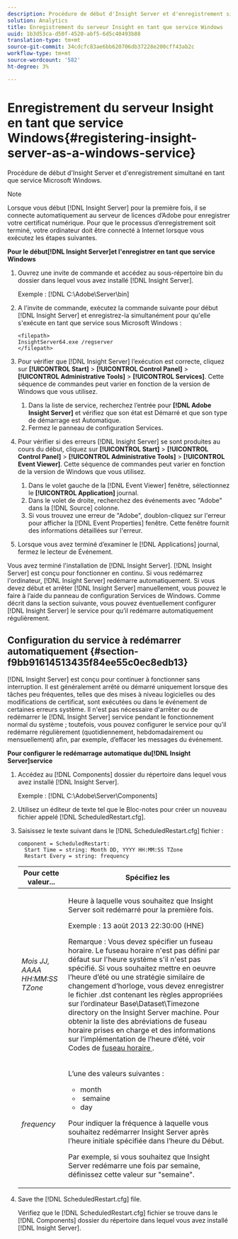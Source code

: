 ```yaml
---
description: Procédure de début d'Insight Server et d'enregistrement simultané en tant que service Microsoft Windows.
solution: Analytics
title: Enregistrement du serveur Insight en tant que service Windows
uuid: 1b3d53ca-d50f-4520-abf5-6d5c40493b88
translation-type: tm+mt
source-git-commit: 34cdcfc83ae6bb620706db37228e200cff43ab2c
workflow-type: tm+mt
source-wordcount: '582'
ht-degree: 3%

---
```



# Enregistrement du serveur Insight en tant que service Windows{#registering-insight-server-as-a-windows-service}

Procédure de début d&#39;Insight Server et d&#39;enregistrement simultané en tant que service Microsoft Windows.

>[!NOTE]
>
>Lorsque vous début [!DNL Insight Server] pour la première fois, il se connecte automatiquement au serveur de licences d’Adobe pour enregistrer votre certificat numérique. Pour que le processus d’enregistrement soit terminé, votre ordinateur doit être connecté à Internet lorsque vous exécutez les étapes suivantes.

**Pour le début[!DNL Insight Server]et l&#39;enregistrer en tant que service Windows**

1. Ouvrez une invite de commande et accédez au sous-répertoire bin du dossier dans lequel vous avez installé [!DNL Insight Server].

   Exemple : [!DNL C:\Adobe\Server\bin]

1. A l&#39;invite de commande, exécutez la commande suivante pour début [!DNL Insight Server] et enregistrez-la simultanément pour qu&#39;elle s&#39;exécute en tant que service sous Microsoft Windows :

   ```
   <filepath>
   InsightServer64.exe /regserver 
   </filepath>
   ```

1. Pour vérifier que [!DNL Insight Server] l’exécution est correcte, cliquez sur **[!UICONTROL Start]** > **[!UICONTROL Control Panel]** > **[!UICONTROL Administrative Tools]** > **[!UICONTROL Services]**. Cette séquence de commandes peut varier en fonction de la version de Windows que vous utilisez.

   1. Dans la liste de service, recherchez l’entrée pour **[!DNL Adobe Insight Server]** et vérifiez que son état est Démarré et que son type de démarrage est Automatique.
   1. Fermez le panneau de configuration Services.

1. Pour vérifier si des erreurs [!DNL Insight Server] se sont produites au cours du début, cliquez sur **[!UICONTROL Start]** > **[!UICONTROL Control Panel]** > **[!UICONTROL Administrative Tools]** > **[!UICONTROL Event Viewer]**. Cette séquence de commandes peut varier en fonction de la version de Windows que vous utilisez.

   1. Dans le volet gauche de la [!DNL Event Viewer] fenêtre, sélectionnez le **[!UICONTROL Application]** journal.
   1. Dans le volet de droite, recherchez des événements avec &quot;Adobe&quot; dans la [!DNL Source] colonne.
   1. Si vous trouvez une erreur de &quot;Adobe&quot;, doublon-cliquez sur l&#39;erreur pour afficher la [!DNL Event Properties] fenêtre. Cette fenêtre fournit des informations détaillées sur l&#39;erreur.

1. Lorsque vous avez terminé d’examiner le [!DNL Applications] journal, fermez le lecteur de Événement.

Vous avez terminé l&#39;installation de [!DNL Insight Server]. [!DNL Insight Server] est conçu pour fonctionner en continu. Si vous redémarrez l&#39;ordinateur, [!DNL Insight Server] redémarre automatiquement. Si vous devez début et arrêter [!DNL Insight Server] manuellement, vous pouvez le faire à l’aide du panneau de configuration Services de Windows. Comme décrit dans la section suivante, vous pouvez éventuellement configurer [!DNL Insight Server] le service pour qu’il redémarre automatiquement régulièrement.

## Configuration du service à redémarrer automatiquement {#section-f9bb91614513435f84ee55c0ec8edb13}

[!DNL Insight Server] est conçu pour continuer à fonctionner sans interruption. Il est généralement arrêté ou démarré uniquement lorsque des tâches peu fréquentes, telles que des mises à niveau logicielles ou des modifications de certificat, sont exécutées ou dans le événement de certaines erreurs système. Il n&#39;est pas nécessaire d&#39;arrêter ou de redémarrer le [!DNL Insight Server] service pendant le fonctionnement normal du système ; toutefois, vous pouvez configurer le service pour qu’il redémarre régulièrement (quotidiennement, hebdomadairement ou mensuellement) afin, par exemple, d’effacer les messages du événement.

**Pour configurer le redémarrage automatique du[!DNL Insight Server]service**

1. Accédez au [!DNL Components] dossier du répertoire dans lequel vous avez installé [!DNL Insight Server].

   Exemple : [!DNL C:\Adobe\Server\Components]

1. Utilisez un éditeur de texte tel que le Bloc-notes pour créer un nouveau fichier appelé [!DNL ScheduledRestart.cfg].
1. Saisissez le texte suivant dans le [!DNL ScheduledRestart.cfg] fichier :

   ```
   component = ScheduledRestart:  
     Start Time = string: Month DD, YYYY HH:MM:SS TZone 
     Restart Every = string: frequency
   ```

   <table id="table_AC05861E141E4928BE844C8611DEC43D"> 
    <thead> 
      <tr> 
      <th colname="col1" class="entry"> Pour cette valeur... </th> 
      <th colname="col2" class="entry"> Spécifiez les </th> 
      </tr> 
    </thead>
    <tbody> 
      <tr> 
      <td colname="col1"> <i>Mois JJ, AAAA HH:MM:SS TZone</i> </td> 
      <td colname="col2"> <p>Heure à laquelle vous souhaitez que <span class="keyword"> Insight Server </span> soit redémarré pour la première fois. </p> <p>Exemple : 13 août 2013 22:30:00 (HNE) </p> <p> <p>Remarque :  Vous devez spécifier un fuseau horaire. Le fuseau horaire n'est pas défini par défaut sur l'heure système s'il n'est pas spécifié. Si vous souhaitez mettre en oeuvre l’heure d’été ou une stratégie similaire de changement d’horloge, vous devez enregistrer le fichier <span class="filepath"> .dst </span> contenant les règles appropriées sur l’ordinateur Base\Dataset\Timezone directory on the <span class="keyword"> Insight Server </span> machine. Pour obtenir la liste des abréviations de fuseau horaire prises en charge et des informations sur l’implémentation de l’heure d’été, voir Codes de <a href="../../../../home/c-inst-svr/c-time-zn-cds.md#concept-eed5ba32d5d347cf94b76db83b29f211"> fuseau horaire </a>. </p> </p> </td> 
      </tr> 
      <tr> 
      <td colname="col1"> <i>frequency</i> </td> 
      <td colname="col2"> <p>L’une des valeurs suivantes : 
       <ul id="ul_C29A40CD8FBB4333B5FA1D9E7DAD35EC"> 
       <li id="li_9FE07DD30C524CBB81C8F7968E7C733E">month </li> 
       <li id="li_E5E1B97ED8FB43C0BDA496C620D24A4C"> semaine </li> 
       <li id="li_E6043B382FAE4B5D85CAADDFA60E4902">day </li> 
       </ul> </p> <p>Pour indiquer la fréquence à laquelle vous souhaitez redémarrer <span class="keyword"> Insight Server </span> après l’heure initiale spécifiée dans l’heure du Début. </p> <p>Par exemple, si vous souhaitez que <span class="keyword"> Insight Server </span> redémarre une fois par semaine, définissez cette valeur sur "semaine". </p> </td> 
      </tr> 
    </tbody> 
   </table>

1. Save the [!DNL ScheduledRestart.cfg] file.

   Vérifiez que le [!DNL ScheduledRestart.cfg] fichier se trouve dans le [!DNL Components] dossier du répertoire dans lequel vous avez installé [!DNL Insight Server].
